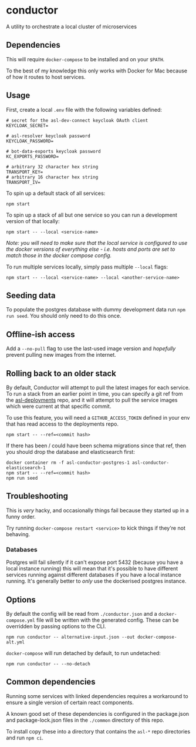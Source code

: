 # conductor

A utility to orchestrate a local cluster of microservices

## Dependencies

This will require `docker-compose` to be installed and on your `$PATH`.

To the best of my knowledge this only works with Docker for Mac because of how it routes to host services.

## Usage

First, create a local `.env` file with the following variables defined:

```
# secret for the asl-dev-connect keycloak OAuth client
KEYCLOAK_SECRET=

# asl-resolver keycloak password
KEYCLOAK_PASSWORD=

# bot-data-exports keycloak password
KC_EXPORTS_PASSWORD=

# arbitrary 32 character hex string
TRANSPORT_KEY=
# arbitrary 16 character hex string
TRANSPORT_IV=
```

To spin up a default stack of all services:

```
npm start
```

To spin up a stack of all but one service so you can run a development version of that locally:

```
npm start -- --local <service-name>
```

_Note: you will need to make sure that the local service is configured to use the docker versions of everything else - i.e. hosts and ports are set to match those in the docker compose config._

To run multiple services locally, simply pass multiple `--local` flags:

```
npm start -- --local <service-name> --local <another-service-name>
```

## Seeding data

To populate the postgres database with dummy development data run `npm run seed`. You should only need to do this once.

## Offline-ish access

Add a `--no-pull` flag to use the last-used image version and _hopefully_ prevent pulling new images from the internet.

## Rolling back to an older stack

By default, Conductor will attempt to pull the latest images for each service. To run a stack from an earlier point in time,
you can specify a git ref from the [asl-deployments](https://github.com/UKHomeOffice/asl-deployments/commits/master) repo,
and it will attempt to pull the service images which were current at that specific commit.

To use this feature, you will need a `GITHUB_ACCESS_TOKEN` defined in your env that has read access to the deployments repo.

```
npm start -- --ref=<commit hash>
```

If there has been / could have been schema migrations since that ref, then you should drop the database and elasticsearch first:

```
docker container rm -f asl-conductor-postgres-1 asl-conductor-elasticsearch-1
npm start -- --ref=<commit hash>
npm run seed
```

## Troubleshooting

This is _very_ hacky, and occasionally things fail because they started up in a funny order.

Try running `docker-compose restart <service>` to kick things if they're not behaving.

### Databases

Postgres will fail silently if it can't expose port 5432 (because you have a local instance running) this will mean that it's possible to have different services running against different databases if you have a local instance running. It's generally better to _only_ use the dockerised postgres instance.

## Options

By default the config will be read from `./conductor.json` and a `docker-compose.yml` file will be written with the generated config. These can be overridden by passing options to the CLI.

```
npm run conductor -- alternative-input.json --out docker-compose-alt.yml
```

`docker-compose` will run detached by default, to run undetached:

```
npm run conductor -- --no-detach
```

## Common dependencies

Running some services with linked dependencies requires a workaround to ensure a single version of certain react components.

A known good set of these dependencies is configured in the package.json and package-lock.json files in the `./common` directory of this repo.

To install copy these into a directory that contains the `asl-*` repo directories and run `npm ci`.
